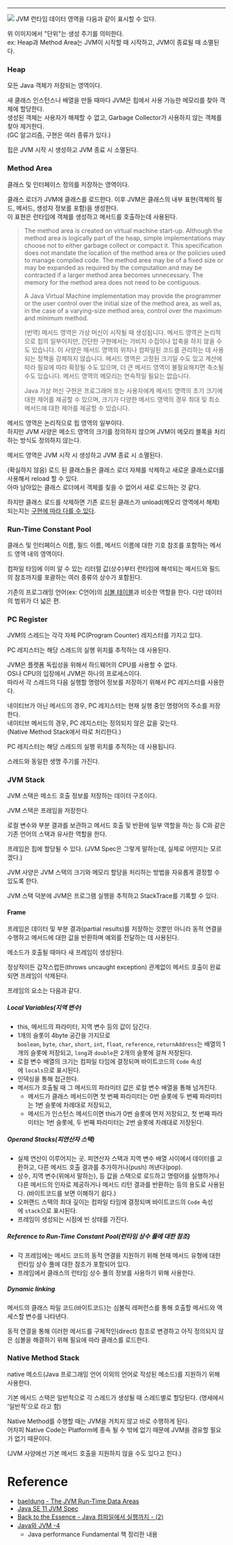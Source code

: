 - - -

![](notes/Java/files/Run-Time_Data_Area.png)
JVM 런타임 데이터 영역을 다음과 같이 표시할 수 있다.

위 이미지에서 "단위"는 생성 주기를 의미한다.   
ex: Heap과 Method Area는 JVM이 시작할 때 시작하고, JVM이 종료될 때 소멸된다.

### Heap

모든 Java 객체가 저장되는 영역이다.

새 클래스 인스턴스나 배열을 만들 때마다 JVM은 힙에서 사용 가능한 메모리를 찾아 객체에 할당한다.     
생성된 객체는 사용자가 해제할 수 없고, Garbage Collector가 사용하지 않는 객체를 찾아 제거한다.  
(GC 알고리즘, 구현은 여러 종류가 있다.)

힙은 JVM 시작 시 생성하고 JVM 종료 시 소멸된다.

### Method Area

클래스 및 인터페이스 정의를 저장하는 영역이다.

클래스 로더가 JVM에 클래스를 로드한다. 이후 JVM은 클래스의 내부 표현(객체의 필드, 메서드, 생성자 정보를 포함)을 생성한다.  
이 표현은 런타임에 객체를 생성하고 메서드를 호출하는데 사용된다.

> The method area is created on virtual machine start-up. Although the method area is logically part of the heap, simple implementations may choose not to either garbage collect or compact it. This specification does not mandate the location of the method area or the policies used to manage compiled code. The method area may be of a fixed size or may be expanded as required by the computation and may be contracted if a larger method area becomes unnecessary. The memory for the method area does not need to be contiguous.
> 
> A Java Virtual Machine implementation may provide the programmer or the user control over the initial size of the method area, as well as, in the case of a varying-size method area, control over the maximum and minimum method.
> 
> (번역)
> 메서드 영역은 가상 머신이 시작될 때 생성됩니다. 메서드 영역은 논리적으로 힙의 일부이지만, 간단한 구현에서는 가비지 수집이나 압축을 하지 않을 수도 있습니다. 이 사양은 메서드 영역의 위치나 컴파일된 코드를 관리하는 데 사용되는 정책을 강제하지 않습니다. 메서드 영역은 고정된 크기일 수도 있고 계산에 따라 필요에 따라 확장될 수도 있으며, 더 큰 메서드 영역이 불필요해지면 축소될 수도 있습니다. 메서드 영역의 메모리는 연속적일 필요는 없습니다.
> 
> Java 가상 머신 구현은 프로그래머 또는 사용자에게 메서드 영역의 초기 크기에 대한 제어를 제공할 수 있으며, 크기가 다양한 메서드 영역의 경우 최대 및 최소 메서드에 대한 제어를 제공할 수 있습니다.

메서드 영역은 논리적으로 힙 영역의 일부이다.   
하지만 JVM 사양은 메소드 영역의 크기를 정의하지 않으며 JVM이 메모리 블록을 처리하는 방식도 정의하지 않는다.   

메서드 영역은 JVM 시작 시 생성하고 JVM 종료 시 소멸된다.

(확실하지 않음) 로드 된 클래스들은 클래스 로더 자체를 삭제하고 새로운 클래스로더를 사용해서 reload 할 수 있다.   
아마 남아있는 클래스 로더에서 객체를 칮을 수 없어서 새로 로드하는 것 같다.   

하지만 클래스 로드를 삭제하면 기존 로드된 클래스가 unload(메모리 영역에서 해제) 되는지는 [구현에 따라 다를 수 있다](https://geekrai.blogspot.com/2013/05/class-loading-and-unloading-in-jvm.html).

### Run-Time Constant Pool

클래스 및 인터페이스 이름, 필드 이름, 메서드 이름에 대한 기호 참조를 포함하는 메서드 영역 내의 영역이다.

컴파일 타임에 이미 알 수 있는 리터럴 값(상수)부터 런타임에 해석되는 메서드와 필드의 참조까지를 포괄하는 여러 종류의 상수가 포함된다.

기존의 프로그래밍 언어(ex: C언어)의 [심볼 테이블](https://en.wikipedia.org/wiki/Symbol_table)과 비슷한 역할을 한다. 다만 데이터의 범위가 더 넓은 편.

### PC Register

JVM의 스레드는 각각 자체 PC(Program Counter) 레지스터를 가지고 있다.

PC 레지스터는 해당 스레드의 실행 위치를 추적하는 데 사용된다.

JVM은 플랫폼 독립성을 위해서 하드웨어의 CPU를 사용할 수 없다.   
OS나 CPU의 입장에서 JVM은 하나의 프로세스이다.   
따라서 각 스레드의 다음 실행할 명령어 정보를 저장하기 위해서 PC 레지스터를 사용한다.

네이티브가 아닌 메서드의 경우, PC 레지스터는 현재 실행 중인 명령어의 주소를 저장한다.   
네이티브 메서드의 경우, PC 레지스터는 정의되지 않은 값을 갖는다.   
(Native Method Stack에서 따로 처리한다.)

PC 레지스터는 해당 스레드의 실행 위치를 추적하는 데 사용됩니다.

스레드와 동일한 생명 주기를 가진다.
### JVM Stack

JVM 스택은 메소드 호출 정보를 저장하는 데이터 구조이다.

JVM 스택은 프레임을 저장한다.

로컬 변수와 부분 결과를 보관하고 메서드 호출 및 반환에 일부 역할을 하는 등 C와 같은 기존 언어의 스택과 유사한 역할을 한다.

프레임은 힙에 할당될 수 있다. (JVM Spec은 그렇게 말하는데, 실제로 어떤지는 모르겠다.)

JVM 사양은 JVM 스택의 크기와 메모리 할당을 처리하는 방법을 자유롭게 결정할 수 있도록 한다.

JVM 스택 덕분에 JVM은 프로그램 실행을 추적하고 StackTrace를 기록할 수 있다.

#### Frame

프레임은 데이터 및 부분 결과(partial results)를 저장하는 것뿐만 아니라 동적 연결을 수행하고 메서드에 대한 값을 반환하며 예외를 전달하는 데 사용된다.

메소드가 호출될 때마다 새 프레임이 생성된다. 


정상적이든 갑작스럽든(throws uncaught exception) 관계없이 메서드 호출이 완료되면 프레임이 삭제된다.

프레임의 요소는 다음과 같다.
##### Local Variables(지역 변수)
- this, 메서드의 파라미터, 지역 변수 등의 값이 담긴다.
- 1개의 슬롯이 4byte 공간을 가지므로 `boolean`, `byte`, `char`, `short`, `int`, `float`, `reference`, `returnAddress`는 배열의 1개의 슬롯에 저장되고, `long`과 `double`은 2개의 슬롯에 걸쳐 저장된다.
- 로컬 변수 배열의 크기는 컴파일 타임에 결정되며 바이트코드의 `Code` 속성에 `locals`으로 표시된다.
- 인덱싱을 통해 접근한다.
- 메서드가 호출될 때 그 메서드의 파라미터 값은 로컬 변수 배열을 통해 넘겨진다.
	- 메서드가 클래스 메서드이면 첫 번째 파라미터는 0번 슬롯에 두 번째 파라미터는 1번 슬롯에 차례대로 저장되고,
	- 메서드가 인스턴스 메서드이면 this가 0번 슬롯에 먼저 저장되고, 첫 번째 파라미터는 1번 슬롯에, 두 번째 파라미터는 2번 슬롯에 차례대로 저장된다.
##### Operand Stacks(피연산자 스택)
- 실제 연산이 이루어지는 곳. 피연산자 스택과 지역 변수 배열 사이에서 데이터를 교환하고, 다른 메서드 호출 결과를 추가하거나(push) 꺼낸다(pop).
- 상수, 지역 변수(위에서 말하는), 등 값을 스택으로 로드하고 명령어를 실행하거나 다른 메서드의 인자로 제공하거나 메서드 리턴 결과를 반환하는 등의 용도로 사용된다. (바이트코드를 보면 이해하기 쉽다.)
- 오퍼랜드 스택의 최대 깊이는 컴파일 타임에 결정되며 바이트코드의 `Code` 속성에 `stack`으로 표시된다.
- 프레임이 생성되는 시점에 빈 상태를 가진다.
##### Reference to Run-Time Constant Pool(런타임 상수 풀에 대한 참조)
- 각 프레임에는 메서드 코드의 동적 연결을 지원하기 위해 현재 메서드 유형에 대한 런타임 상수 풀에 대한 참조가 포함되어 있다.
- 프레임에서 클래스의 런타임 상수 풀의 정보를 사용하기 위해 사용한다.

##### Dynamic linking
메서드의 클래스 파일 코드(바이트코드)는 심볼릭 레퍼런스를 통해 호출할 메서드와 액세스할 변수를 나타낸다.

동적 연결을 통해 이러한 메서드를 구체적인(direct) 참조로 변경하고 아직 정의되지 않은 심볼을 해결하기 위해 필요에 따라 클래스를 로드한다.

### Native Method Stack
native 메소드(Java 프로그래밍 언어 이외의 언어로 작성된 메소드)를 지원하기 위해 사용한다.

기본 메서드 스택은 일반적으로 각 스레드가 생성될 때 스레드별로 할당된다. (명세에서 '일반적'으로 라고 함)

Native Method를 수행할 때는 JVM을 거치지 않고 바로 수행하게 된다.   
어차피 Native Code는 Platform에 종속 될 수 밖에 없기 때문에 JVM을 경유할 필요가 없기 때문이다. 

(JVM 사양에선 기본 메서드 호출을 지원하지 않을 수도 있다고 힌다.)

# Reference
- [baeldung - The JVM Run-Time Data Areas](https://www.baeldung.com/java-jvm-run-time-data-areas)
- [Java SE 11 JVM Spec](https://docs.oracle.com/javase/specs/jvms/se11/html/jvms-2.html#jvms-2.5)
- [Back to the Essence - Java 컴파일에서 실행까지 - (2)](https://homoefficio.github.io/2019/01/31/Back-to-the-Essence-Java-%EC%BB%B4%ED%8C%8C%EC%9D%BC%EC%97%90%EC%84%9C-%EC%8B%A4%ED%96%89%EA%B9%8C%EC%A7%80-2/)
- [Java와 JVM -4](https://blog.embian.com/61)
	- Java performance Fundamental 책 정리한 내용